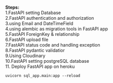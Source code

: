 
**Steps:**<br>
1.FastAPI setting Database<br>
2.FastAPI authentication and authorization<br>
3.using Email and DateTimeField<br>
4.using alembic as migration tools in FastAPI app<br>
5.FastAPI ForeignKey & relationship<br>
6.FastAPI upload file<br>
7.FastAPI status code and handling exception <br>
8.FastAPI pydantic validatior<br>
9.Using Cloudinary<br>
10.FastAPI setting postgreSQL database <br>
11. Deploy FastAPI app on heroku


```
uvicorn sql_app.main:app --reload
```